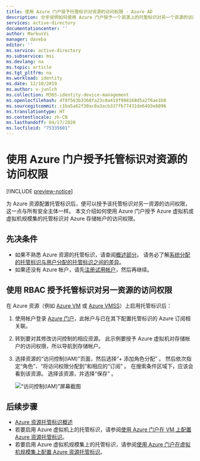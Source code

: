 ```yaml
---
title: 使用 Azure 门户授予托管标识对资源的访问权限 - Azure AD
description: 分步说明如何使用 Azure 门户授予一个资源上的托管标识对另一个资源的访问权限。
services: active-directory
documentationcenter: ''
author: MarkusVi
manager: daveba
editor: ''
ms.service: active-directory
ms.subservice: msi
ms.devlang: na
ms.topic: article
ms.tgt_pltfrm: na
ms.workload: identity
ms.date: 12/10/2019
ms.author: v-junlch
ms.collection: M365-identity-device-management
ms.openlocfilehash: 4f8f563b3368fa23c0a419f908168d5a2f6ae1b8
ms.sourcegitcommit: c1ba5a62f30ac0a3acb337fb77431de6493e6096
ms.translationtype: HT
ms.contentlocale: zh-CN
ms.lasthandoff: 04/17/2020
ms.locfileid: "75335601"
---
```

# <a name="assign-a-managed-identity-access-to-a-resource-by-using-the-azure-portal"></a>使用 Azure 门户授予托管标识对资源的访问权限

[!INCLUDE [preview-notice](../../../includes/active-directory-msi-preview-notice.md)]

为 Azure 资源配置托管标识后，便可以授予该托管标识对另一资源的访问权限，这一点与所有安全主体一样。 本文介绍如何使用 Azure 门户授予 Azure 虚拟机或虚拟机规模集的托管标识对 Azure 存储帐户的访问权限。

## <a name="prerequisites"></a>先决条件

- 如果不熟悉 Azure 资源的托管标识，请查阅[概述部分](overview.md)。 请务必了解[系统分配的托管标识与用户分配的托管标识之间的差异](overview.md#how-does-the-managed-identities-for-azure-resources-work)。
- 如果还没有 Azure 帐户，请先[注册试用帐户](https://www.azure.cn/pricing/1rmb-trial/)，然后再继续。

## <a name="use-rbac-to-assign-a-managed-identity-access-to-another-resource"></a>使用 RBAC 授予托管标识对另一资源的访问权限

在 Azure 资源（例如 [Azure VM](qs-configure-portal-windows-vm.md) 或 [Azure VMSS](qs-configure-portal-windows-vmss.md)）上启用托管标识后：

1. 使用帐户登录 [Azure 门户](https://portal.azure.cn)，此帐户与已在其下配置托管标识的 Azure 订阅相关联。

2. 转到要对其修改访问控制的相应资源。 此示例要授予 Azure 虚拟机对存储帐户的访问权限，所以导航到存储帐户。

3. 选择资源的“访问控制(IAM)”页面，然后选择“+ 添加角色分配”   。 然后依次指定“角色”、“将访问权限分配到”和相应的“订阅”    。 在搜索条件区域下，应该会看到该资源。 选择该资源，并选择“保存”  。 

   ![“访问控制(IAM)”屏幕截图](./media/msi-howto-assign-access-portal/assign-access-control-iam-blade-before.png)  
     
## <a name="next-steps"></a>后续步骤

- [Azure 资源托管标识概述](overview.md)
- 若要启用 Azure 虚拟机上的托管标识，请参阅[使用 Azure 门户在 VM 上配置 Azure 资源托管标识](qs-configure-portal-windows-vm.md)。
- 若要启用 Azure 虚拟机规模集上的托管标识，请参阅[使用 Azure 门户在虚拟机规模集上配置 Azure 资源托管标识](qs-configure-portal-windows-vmss.md)。



<!-- Update_Description: link update -->